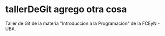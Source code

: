 # tallerDeGit agrego otra cosa

Taller de Git de la materia "Introduccion a la Programacion" de la FCEyN - UBA.
